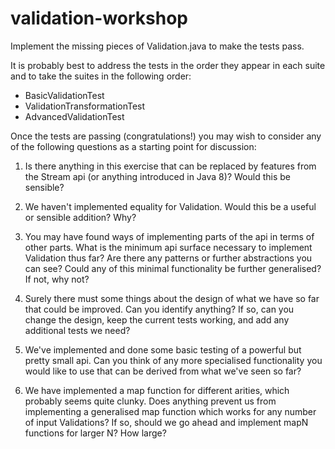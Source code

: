 validation-workshop
===================

Implement the missing pieces of Validation.java to make the tests pass.

It is probably best to address the tests in the order they appear in each suite and to take the suites in the following order:

- BasicValidationTest
- ValidationTransformationTest
- AdvancedValidationTest

Once the tests are passing (congratulations!) you may wish to consider any of the following questions as a starting point for discussion:

1. Is there anything in this exercise that can be replaced by features from the Stream api (or anything introduced in Java 8)? Would this be sensible?

2. We haven't implemented equality for Validation. Would this be a useful or sensible addition? Why?

3. You may have found ways of implementing parts of the api in terms of other parts. What is the minimum api surface necessary to implement Validation thus far? Are there any patterns or further abstractions you can see? Could any of this minimal functionality be further generalised? If not, why not?

4. Surely there must some things about the design of what we have so far that could be improved. Can you identify anything? If so, can you change the design, keep the current tests working, and add any additional tests we need?

5. We've implemented and done some basic testing of a powerful but pretty small api. Can you think of any more specialised functionality you would like to use that can be derived from what we've seen so far?

6. We have implemented a map function for different arities, which probably seems quite clunky. Does anything prevent us from implementing a generalised map function which works for any number of input Validations? If so, should we go ahead and implement mapN functions for larger N? How large?
